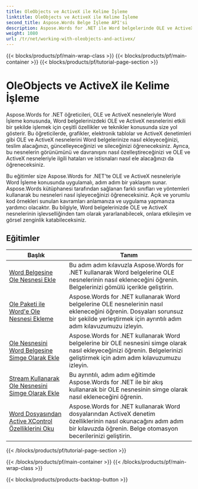 ```yaml
---
title: OleObjects ve ActiveX ile Kelime İşleme
linktitle: OleObjects ve ActiveX ile Kelime İşleme
second_title: Aspose.Words Belge İşleme API'si
description: Aspose.Words for .NET ile Word belgelerinde OLE ve ActiveX nesneleriyle nasıl çalışacağınızı öğrenin. Kod örnekleriyle ayrıntılı eğitimler.
weight: 1080
url: /tr/net/working-with-oleobjects-and-activex/
---
```


{{< blocks/products/pf/main-wrap-class >}}
{{< blocks/products/pf/main-container >}}
{{< blocks/products/pf/tutorial-page-section >}}

# OleObjects ve ActiveX ile Kelime İşleme


Aspose.Words for .NET öğreticileri, OLE ve ActiveX nesneleriyle Word İşleme konusunda, Word belgelerinizdeki OLE ve ActiveX nesnelerini etkili bir şekilde işlemek için çeşitli özellikler ve teknikler konusunda size yol gösterir. Bu öğreticilerde, grafikler, elektronik tablolar ve ActiveX denetimleri gibi OLE ve ActiveX nesnelerini Word belgelerinize nasıl ekleyeceğinizi, teslim alacağınızı, güncelleyeceğinizi ve sileceğinizi öğreneceksiniz. Ayrıca, bu nesnelerin görünümünü ve davranışını nasıl özelleştireceğinizi ve OLE ve ActiveX nesneleriyle ilgili hataları ve istisnaları nasıl ele alacağınızı da öğreneceksiniz.

Bu eğitimler size Aspose.Words for .NET'te OLE ve ActiveX nesneleriyle Word İşleme konusunda uygulamalı, adım adım bir yaklaşım sunar. Aspose.Words kütüphanesi tarafından sağlanan farklı sınıfları ve yöntemleri kullanarak bu nesneleri nasıl işleyeceğinizi öğreneceksiniz. Açık ve yorumlu kod örnekleri sunulan kavramları anlamanıza ve uygulama yapmanıza yardımcı olacaktır. Bu bilgiyle, Word belgelerinizde OLE ve ActiveX nesnelerinin işlevselliğinden tam olarak yararlanabilecek, onlara etkileşim ve görsel zenginlik katabileceksiniz.

 ## Eğitimler
| Başlık | Tanım |
| --- | --- |
| [Word Belgesine Ole Nesnesi Ekle](./insert-ole-object/) | Bu adım adım kılavuzla Aspose.Words for .NET kullanarak Word belgelerine OLE nesnelerinin nasıl ekleneceğini öğrenin. Belgelerinizi gömülü içerikle geliştirin. |
| [Ole Paketi ile Word'e Ole Nesnesi Ekleme](./insert-ole-object-with-ole-package/) | Aspose.Words for .NET kullanarak Word belgelerine OLE nesnelerinin nasıl ekleneceğini öğrenin. Dosyaları sorunsuz bir şekilde yerleştirmek için ayrıntılı adım adım kılavuzumuzu izleyin. |
| [Ole Nesnesini Word Belgesine Simge Olarak Ekle](./insert-ole-object-as-icon/) | Aspose.Words for .NET kullanarak Word belgelerine bir OLE nesnesini simge olarak nasıl ekleyeceğinizi öğrenin. Belgelerinizi geliştirmek için adım adım kılavuzumuzu izleyin. |
| [Stream Kullanarak Ole Nesnesini Simge Olarak Ekle](./insert-ole-object-as-icon-using-stream/) | Bu ayrıntılı, adım adım eğitimde Aspose.Words for .NET ile bir akış kullanarak bir OLE nesnesinin simge olarak nasıl ekleneceğini öğrenin. |
| [Word Dosyasından Active XControl Özelliklerini Oku](./read-active-xcontrol-properties/) | Aspose.Words for .NET kullanarak Word dosyalarından ActiveX denetim özelliklerinin nasıl okunacağını adım adım bir kılavuzda öğrenin. Belge otomasyon becerilerinizi geliştirin. |
{{< /blocks/products/pf/tutorial-page-section >}}

{{< /blocks/products/pf/main-container >}}
{{< /blocks/products/pf/main-wrap-class >}}

{{< blocks/products/products-backtop-button >}}
